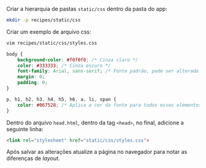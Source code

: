 Criar a hierarquia de pastas `static/css` dentro da pasta do app:

```bash
mkdir -p recipes/static/css
```

Criar um exemplo de arquivo css:

```bash
vim recipes/static/css/styles.css
```
```css
body {
    background-color: #f0f0f0; /* Cinza claro */
    color: #333333; /* Cinza escuro */
    font-family: Arial, sans-serif; /* Fonte padrão, pode ser alterada */
    margin: 0;
    padding: 0;
}

p, h1, h2, h3, h4, h5, h6, a, li, span {
    color: #067528; /* Aplica a cor da fonte para todos esses elementos */
}
```

Dentro do arquivo `head.html`, dentro da tag `<head>`, no final, adicione a
seguinte linha:
```html
<link rel="stylesheet" href="static/css/styles.css">
```

Após salvar as alterações atualize a página no navegador para notar as
diferenças de *layout*.